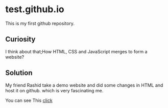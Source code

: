 # test.github.io

This is my first github repository.

## Curiosity

I think about that;How HTML, CSS and JavaScript merges to form a website?

## Solution

My friend Rashid take a demo website and did some changes in HTML and host it on github. which is very fascinating me.

You can see This [click](https://asmitkumar321.github.io/test.github.io/)
